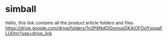 # simball

Hello, this link contains all the product article folders and files
https://drive.google.com/drive/folders/1n2P8NdOlGxmupDKAiOFOqYxqqaFLU0mr?usp=drive_link
